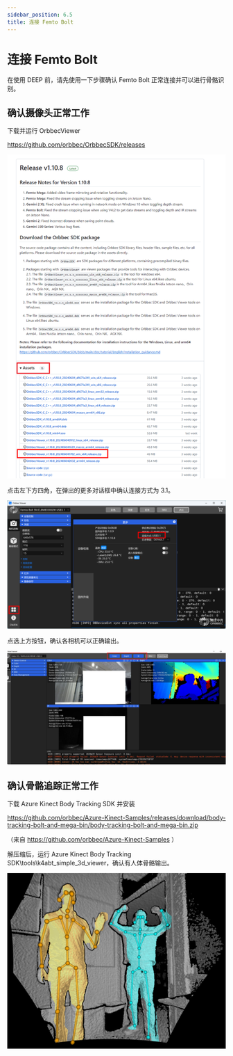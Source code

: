 ```yaml
---
sidebar_position: 6.5
title: 连接 Femto Bolt
---
```


# 连接 Femto Bolt

在使用 DEEP 前，请先使用一下步骤确认 Femto Bolt 正常连接并可以进行骨骼识别。

## 确认摄像头正常工作

下载并运行 OrbbecViewer

https://github.com/orbbec/OrbbecSDK/releases

![](../img/1.png)

点击左下方四角，在弹出的更多对话框中确认连接方式为 3.1。

![](../img/2.png)

点选上方按钮，确认各相机可以正确输出。

![](../img/3.png)

##  确认骨骼追踪正常工作

下载 Azure Kinect Body Tracking SDK 并安装

https://github.com/orbbec/Azure-Kinect-Samples/releases/download/body-tracking-bolt-and-mega-bin/body-tracking-bolt-and-mega-bin.zip

（来自 https://github.com/orbbec/Azure-Kinect-Samples ）

解压缩后，运行 Azure Kinect Body Tracking SDK\tools\k4abt_simple_3d_viewer，确认有人体骨骼输出。

![](../img/4.png)